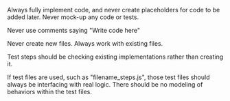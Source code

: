 Always fully implement code, and never create placeholders for code to be added later. Never mock-up any code or tests.

Never use comments saying "Write code here"

Never create new files. Always work with existing files.

Test steps should be checking existing implementations rather than creating it.

If test files are used, such as "filename_steps.js", those test files should always be interfacing with real logic. There should be no modeling of behaviors within the test files.